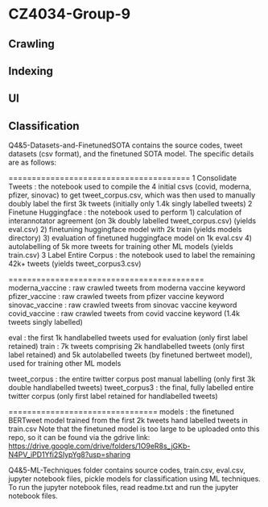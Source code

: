 # CZ4034-Group-9


## Crawling


## Indexing


## UI


## Classification
Q4&5-Datasets-and-FinetunedSOTA contains the source codes, tweet datasets (csv format), and the finetuned SOTA model. The specific details are as follows:

<Jupyter Notebooks>=======================================
1 Consolidate Tweets	: 	the notebook used to compile the 4 initial csvs (covid, moderna, pfizer, sinovac) to 
				get tweet_corpus.csv, which was then used to manually doubly label the first 3k tweets 
				(initially only 1.4k singly labelled tweets)
2 Finetune Huggingface	:	the notebook used to perform
				1) calculation of interannotator agreement (on 3k doubly labelled tweet_corpus.csv)
				(yields eval.csv)
				2) finetuning huggingface model with 2k train (yields models directory)
				3) evaluation of finetuned huggingface model on 1k eval.csv
				4) autolabelling of 5k more tweets for training other ML models (yields train.csv)
3 Label Entire Corpus	: 	the notebook used to label the remaining 42k+ tweets (yields tweet_corpus3.csv)

<Tweet Corpuses>==========================================
moderna_vaccine		:	raw crawled tweets from moderna vaccine keyword
pfizer_vaccine		:	raw crawled tweets from pfizer vaccine keyword
sinovac_vaccine		:	raw crawled tweets from sinovac vaccine keyword
covid_vaccine		: 	raw crawled tweets from covid vaccine keyword (1.4k tweets singly labelled)

eval			:	the first 1k handlabelled tweets used for evaluation (only first label retained)
train 			: 	7k tweets comprising 2k handlabelled tweets (only first label retained) and 5k autolabelled
				tweets (by finetuned bertweet model), used for training other ML models

tweet_corpus		:	the entire twitter corpus post manual labelling (only first 3k double handlabelled tweets)
tweet_corpus3 		: 	the final, fully labelled entire twitter corpus (only first label retained for handlabelled tweets)

<Finetuned BERTweet Model>================================
models 			: 	the finetuned BERTweet model trained from the first 2k tweets hand labelled tweets in train.csv
Note that the finetuned model is too large to be uploaded onto this repo, so it can be found via the gdrive link: https://drive.google.com/drive/folders/1O9eR8s_jGKb-N4PV_iPD1Yfi2SIypYg8?usp=sharing



Q4&5-ML-Techniques folder contains source codes, train.csv, eval.csv, jupyter notebook files, pickle models for classification using ML techniques. To run the jupyter notebook files, read readme.txt and run the jupyter notebook files.
